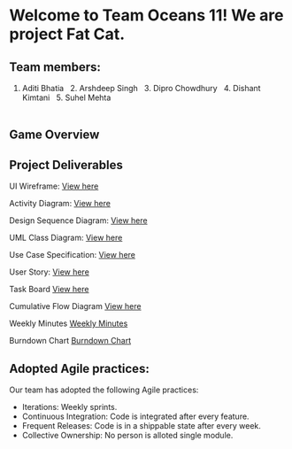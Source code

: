 # Welcome to Team Oceans 11! We are project Fat Cat.

## Team members:
1. Aditi Bhatia &nbsp;  2. Arshdeep Singh &nbsp; 3. Dipro Chowdhury &nbsp; 4. Dishant Kimtani  &nbsp; 5. Suhel Mehta
<br></br>

## Game Overview

## Project Deliverables
UI Wireframe: [View here](https://github.com/nguyensjsu/cmpe202-oceans11/tree/master/Project%20Deliverables/UI%20Wireframes)

Activity Diagram: [View here](https://github.com/nguyensjsu/cmpe202-oceans11/tree/master/Project%20Deliverables/Activity%20Diagram)

Design Sequence Diagram: [View here](https://github.com/nguyensjsu/cmpe202-oceans11/tree/master/Project%20Deliverables/Design%20Sequence%20Diagram)

UML Class Diagram: [View here](https://github.com/nguyensjsu/cmpe202-oceans11/tree/master/Project%20Deliverables/Team%20-%20UML%20Class%20Diagram%20)

Use Case Specification: [View here](https://github.com/nguyensjsu/cmpe202-oceans11/tree/master/Project%20Deliverables/Use%20Case%20Specification)

User Story: [View here](https://github.com/nguyensjsu/cmpe202-oceans11/tree/master/Project%20Deliverables/User%20Story)

Task Board [View here](https://github.com/nguyensjsu/cmpe202-oceans11/projects/1)

Cumulative Flow Diagram [View here](https://docs.google.com/spreadsheets/d/1DUSk8EHJiDXbjKezvUhB_dygtkIgzJfhuiswx0WiZTI/edit?usp=sharing)

Weekly Minutes [Weekly Minutes](https://github.com/nguyensjsu/cmpe202-oceans11/blob/master/Wiki/Weekly%20Minutes/Weekly%20Meeting-8.md)

Burndown Chart [Burndown Chart](https://docs.google.com/spreadsheets/d/1FjIgMo-5ygs1MUncWdux56Sz-x2LB5rapKpifeBU1bw/edit?usp=sharing)

## Adopted Agile practices:
Our team has adopted the following Agile practices:

* Iterations: Weekly sprints.
* Continuous Integration: Code is integrated after every feature.
* Frequent Releases: Code is in a shippable state after every week.
* Collective Ownership: No person is alloted single module.
